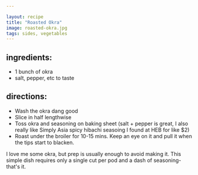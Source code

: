 ```yaml
---

layout: recipe
title: "Roasted Okra"
image: roasted-okra.jpg
tags: sides, vegetables
---
```


## ingredients:
- 1 bunch of okra
- salt, pepper, etc to taste

## directions:
- Wash the okra dang good
- Slice in half lengthwise
- Toss okra and seasoning on baking sheet (salt + pepper is great, I also really like Simply Asia spicy hibachi seasoing I found at HEB for like $2)
- Roast under the broiler for 10-15 mins. Keep an eye on it and pull it when the tips start to blacken.


I love me some okra, but prep is usually enough to avoid making it. This simple dish requires only a single cut per pod and a dash of seasoning- that's it.